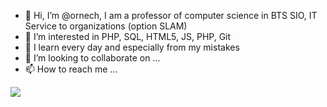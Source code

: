 - 👋 Hi, I’m @ornech, I am a professor of computer science in BTS SIO, IT Service to organizations (option SLAM)
- 👀 I’m interested in PHP, SQL, HTML5, JS, PHP, Git 
- 🌱 I learn every day and especially from my mistakes
- 💞️ I’m looking to collaborate on ...
- 📫 How to reach me ...

<!---
ornech/ornech is a ✨ special ✨ repository because its `README.md` (this file) appears on your GitHub profile.
You can click the Preview link to take a look at your changes.
--->
![](https://img.shields.io/badge/<WORD_ON_LEFT>-<WORD_ON_RIGHT>-informational?style=flat&logo=data:image/svg%2bxml;base64,<BASE64_DATA>)
